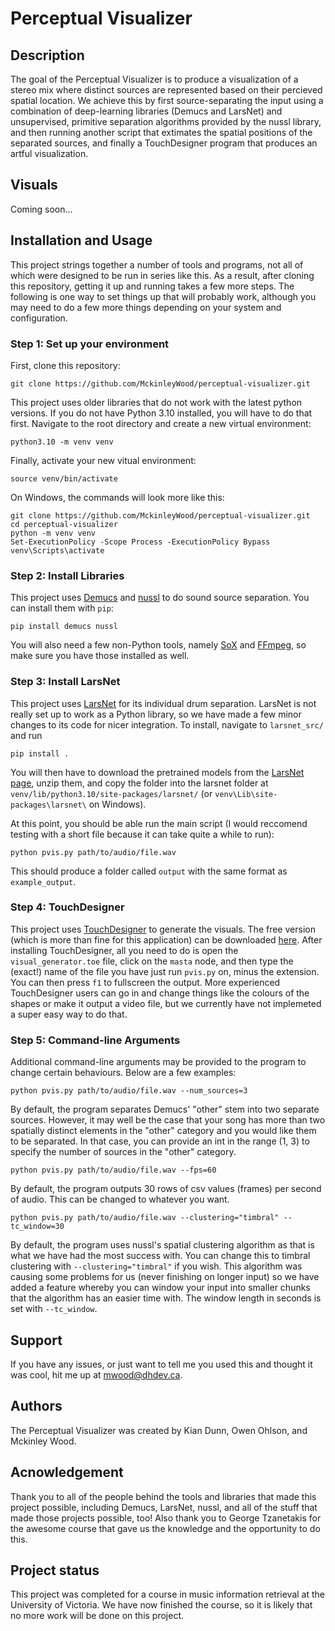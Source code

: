 # Perceptual Visualizer

## Description
The goal of the Perceptual Visualizer is to produce a visualization of a stereo mix where distinct sources are represented based on their percieved spatial location. We achieve this by first source-separating the input using a combination of deep-learning libraries (Demucs and LarsNet) and unsupervised, primitive separation algorithms provided by the nussl library, and then running another script that extimates the spatial positions of the separated sources, and finally a TouchDesigner program that produces an artful visualization.

## Visuals
Coming soon...

## Installation and Usage
This project strings together a number of tools and programs, not all of which were designed to be run in series like this. As a result, after cloning this repository, getting it up and running takes a few more steps. The following is one way to set things up that will probably work, although you may need to do a few more things depending on your system and configuration.

### Step 1: Set up your environment
First, clone this repository:
```
git clone https://github.com/MckinleyWood/perceptual-visualizer.git
```
This project uses older libraries that do not work with the latest python versions. If you do not have Python 3.10 installed, you will have to do that first. Navigate to the root directory and create a new virtual environment:
```
python3.10 -m venv venv
```
Finally, activate your new vitual environment:
```
source venv/bin/activate
```
On Windows, the commands will look more like this:
```
git clone https://github.com/MckinleyWood/perceptual-visualizer.git
cd perceptual-visualizer
python -m venv venv
Set-ExecutionPolicy -Scope Process -ExecutionPolicy Bypass
venv\Scripts\activate
```

### Step 2: Install Libraries
This project uses [Demucs](https://github.com/adefossez/demucs) and [nussl](https://github.com/nussl/nussl) to do sound source separation. You can install them with `pip`:
```
pip install demucs nussl
```
You will also need a few non-Python tools, namely [SoX](https://sourceforge.net/projects/sox/) and [FFmpeg](https://ffmpeg.org/download.html), so make sure you have those installed as well.

### Step 3: Install LarsNet
This project uses [LarsNet](https://github.com/polimi-ispl/larsnet) for its individual drum separation. LarsNet is not really set up to work as a Python library, so we have made a few minor changes to its code for nicer integration. To install, navigate to `larsnet_src/` and run 
```
pip install .
```
You will then have to download the pretrained models from the [LarsNet page](https://drive.usercontent.google.com/download?id=1U8-5924B1ii1cjv9p0MTPzayb00P4qoL&export=download&authuser=0), unzip them, and copy the folder into the larsnet folder at `venv/lib/python3.10/site-packages/larsnet/` (or `venv\Lib\site-packages\larsnet\` on Windows).

At this point, you should be able run the main script (I would reccomend testing with a short file because it can take quite a while to run):
```
python pvis.py path/to/audio/file.wav
```
This should produce a folder called `output` with the same format as `example_output`.

### Step 4: TouchDesigner
This project uses [TouchDesigner](https://derivative.ca/showcase) to generate the visuals. The free version (which is more than fine for this application) can be downloaded [here](https://derivative.ca/download). After installing TouchDesigner, all you need to do is open the `visual_generator.toe` file, click on the `masta` node, and then type the (exact!) name of the file you have just run `pvis.py` on, minus the extension. You can then press `f1` to fullscreen the output. More experienced TouchDesigner users can go in and change things like the colours of the shapes or make it output a video file, but we currently have not implemeted a super easy way to do that.

### Step 5: Command-line Arguments
Additional command-line arguments may be provided to the program to change certain behaviours. Below are a few examples:
```
python pvis.py path/to/audio/file.wav --num_sources=3
```
By default, the program separates Demucs' "other" stem into two separate sources. However, it may well be the case that your song has more than two spatially distinct elements in the "other" category and you would like them to be separated. In that case, you can provide an int in the range (1, 3) to specify the number of sources in the "other" category.
```
python pvis.py path/to/audio/file.wav --fps=60 
```
By default, the program outputs 30 rows of csv values (frames) per second of audio. This can be changed to whatever you want.
```
python pvis.py path/to/audio/file.wav --clustering="timbral" --tc_window=30
```
By default, the program uses nussl's spatial clustering algorithm as that is what we have had the most success with. You can change this to timbral clustering with `--clustering="timbral"` if you wish. This algorithm was causing some problems for us (never finishing on longer input) so we have added a feature whereby you can window your input into smaller chunks that the algorithm has an easier time with. The window length in seconds is set with `--tc_window`.

## Support
If you have any issues, or just want to tell me you used this and thought it was cool, hit me up at mwood@dhdev.ca.

## Authors
The Perceptual Visualizer was created by Kian Dunn, Owen Ohlson, and Mckinley Wood.

## Acnowledgement
Thank you to all of the people behind the tools and libraries that made this project possible, including Demucs, LarsNet, nussl, and all of the stuff that made those projects possible, too! Also thank you to George Tzanetakis for the awesome course that gave us the knowledge and the opportunity to do this.

## Project status
This project was completed for a course in music information retrieval at the University of Victoria. We have now finished the course, so it is likely that no more work will be done on this project.